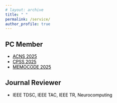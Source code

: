 ```yaml
---
# layout: archive
title: " "
permalink: /service/
author_profile: true
---
```


## PC Member
* [<font color="#000000">ACNS 2025 </font>](https://acns2025.fordaysec.de/call-for-papers/)
* [<font color="#000000">CPSS 2025 </font>](http://jianying.space/cpss/CPSS2025/)
* [<font color="#000000">MEMOCODE 2025 </font>](https://memocode2025.github.io/callforpapers.html) 


## Journal Reviewer
* <font color="#000000">IEEE TDSC, IEEE TAC, IEEE TR, Neurocomputing </font> 




